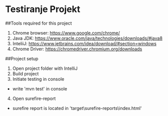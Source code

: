 # Testiranje Projekt

##Tools required for this project
1. Chrome browser: https://www.google.com/chrome/
2. Java JDK: https://www.oracle.com/java/technologies/downloads/#java8
3. InteliiJ: https://www.jetbrains.com/idea/download/#section=windows
4. Chrome Driver: https://chromedriver.chromium.org/downloads

##Project setup
1. Open project folder with IntelliJ
2. Build project
3. Initiate testing in console
- write 'mvn test' in console
4. Open surefire-report
- surefire report is located in 'target\surefire-reports\index.html'
